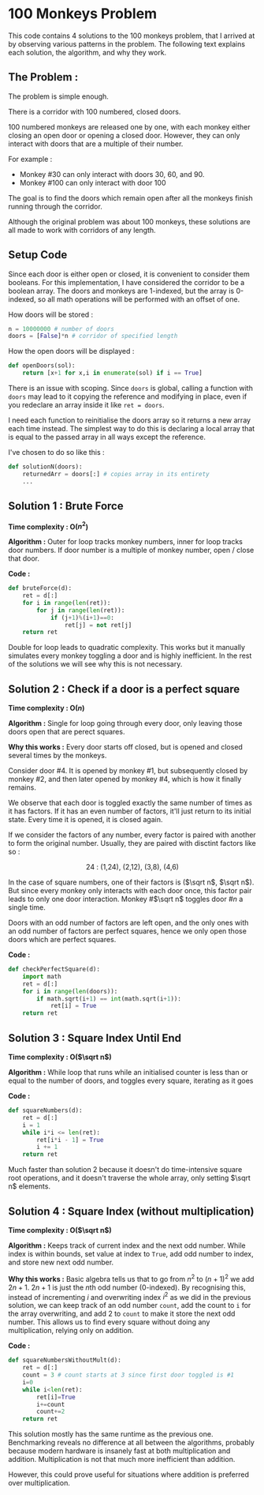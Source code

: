 # 100 Monkeys Problem

This code contains 4 solutions to the 100 monkeys problem, that I arrived at by observing various patterns in the problem. The following text explains each solution, the algorithm, and why they work.

## The Problem : 
The problem is simple enough. 

There is a corridor with 100 numbered, closed doors.

100 numbered monkeys are released one by one, with each monkey either closing an open door or opening a closed door. However, they can only interact with doors that are a multiple of their number.

For example : 
- Monkey #30 can only interact with doors 30, 60, and 90. 
- Monkey #100 can only interact with door 100

The goal is to find the doors which remain open after all the monkeys finish running through the corridor.

Although the original problem was about 100 monkeys, these solutions are all made to work with corridors of any length.

## Setup Code

Since each door is either open or closed, it is convenient to consider them booleans. For this implementation, I have considered the corridor to be a boolean array. The doors and monkeys are 1-indexed, but the array is 0-indexed, so all math operations will be performed with an offset of one.

How doors will be stored : 
```python
n = 10000000 # number of doors
doors = [False]*n # corridor of specified length
```

How the open doors will be displayed : 
```python
def openDoors(sol):
    return [x+1 for x,i in enumerate(sol) if i == True]
```

There is an issue with scoping. Since `doors` is global, calling a function with `doors` may lead to it copying the reference and modifying in place, even if you redeclare an array inside it like `ret = doors`. 

I need each function to reinitialise the doors array so it returns a new array each time instead. The simplest way to do this is declaring a local array that is equal to the passed array in all ways except the reference.

I've chosen to do so like this : 
```python
def solutionN(doors):
    returnedArr = doors[:] # copies array in its entirety
    ...
```

## Solution 1 : Brute Force
**Time complexity : O($n^2$)**

**Algorithm :** Outer for loop tracks monkey numbers, inner for loop tracks door numbers. If door number is a multiple of monkey number, open / close that door.

**Code :**
```python
def bruteForce(d):
    ret = d[:]
    for i in range(len(ret)):
        for j in range(len(ret)):
            if (j+1)%(i+1)==0:
                ret[j] = not ret[j]
    return ret
```

Double for loop leads to quadratic complexity. This works but it manually simulates every monkey toggling a door and is highly inefficient. In the rest of the solutions we will see why this is not necessary.

## Solution 2 : Check if a door is a perfect square
**Time complexity : O($n$)**

**Algorithm :** Single for loop going through every door, only leaving those doors open that are perect squares.

**Why this works :**
Every door starts off closed, but is opened and closed several times by the monkeys.

Consider door #4. It is opened by monkey #1, but subsequently closed by monkey #2, and then later opened by monkey #4, which is how it finally remains. 

We observe that each door is toggled exactly the same number of times as it has factors. If it has an even number of factors, it'll just return to its initial state. Every time it is opened, it is closed again.

If we consider the factors of any number, every factor is paired with another to form the original number. Usually, they are paired with disctint factors like so :

$$\text{24 : (1,24), (2,12), (3,8), (4,6)}$$

In the case of square numbers, one of their factors is ($\sqrt n$, $\sqrt n$). But since every monkey only interacts with each door once, this factor pair leads to only one door interaction. Monkey #$\sqrt n$ toggles door #$n$ a single time.

Doors with an odd number of factors are left open, and the only ones with an odd number of factors are perfect squares, hence we only open those doors which are perfect squares.

**Code :**
```python
def checkPerfectSquare(d):
    import math
    ret = d[:]
    for i in range(len(doors)):
        if math.sqrt(i+1) == int(math.sqrt(i+1)):
            ret[i] = True
    return ret
```

## Solution 3 : Square Index Until End
**Time complexity : O($\sqrt n$)**

**Algorithm :** While loop that runs while an initialised counter is less than or equal to the number of doors, and toggles every square, iterating as it goes

**Code :**
```python
def squareNumbers(d):
    ret = d[:]
    i = 1
    while i*i <= len(ret):
        ret[i*i - 1] = True
        i += 1
    return ret
```

Much faster than solution 2 because it doesn't do time-intensive square root operations, and it doesn't traverse the whole array, only setting $\sqrt n$ elements.

## Solution 4 : Square Index (without multiplication)
**Time complexity : O($\sqrt n$)**

**Algorithm :** Keeps track of current index and the next odd number. While index is within bounds, set value at index to `True`, add odd number to index, and store new next odd number.

**Why this works :** Basic algebra tells us that to go from $n^2$ to $(n+1)^2$ we add $2n+1$. $2n+1$ is just the $n$th odd number (0-indexed). By recognising this, instead of incrementing $i$ and overwriting index $i^2$ as we did in the previous solution, we can keep track of an odd number `count`, add the count to `i` for the array overwriting, and add 2 to `count` to make it store the next odd number. This allows us to find every square without doing any multiplication, relying only on addition.

**Code :** 
```python
def squareNumbersWithoutMult(d):
    ret = d[:]
    count = 3 # count starts at 3 since first door toggled is #1
    i=0
    while i<len(ret):
        ret[i]=True
        i+=count
        count+=2
    return ret
```

This solution mostly has the same runtime as the previous one. Benchmarking reveals no difference at all between the algorithms, probably because modern hardware is insanely fast at both multiplication and addition. Multiplication is not that much more inefficient than addition.

However, this could prove useful for situations where addition is preferred over multiplication.
